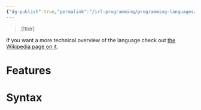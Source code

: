 ```yaml
---
{"dg-publish":true,"permalink":"/irl-programming/programming-languages/python/"}
---
```


> [!tldr]
> 

If you want a more technical overview of the language check out [the Wikipedia page on it](https://en.wikipedia.org/wiki/Python_(programming_language)).
# Features

# Syntax

